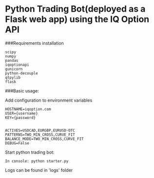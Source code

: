 # Python Trading Bot(deployed as a Flask web app) using the IQ Option API

###Requirements installation

```
scipy
numpy
pandas
iqoptionapi
gunicorn
python-decouple
qtpylib
flask
```

###Basic usage:

Add configuration to environment variables
```
HOSTNAME=iqoption.com
USER={username}
KEY={password}


ACTIVES=USDCAD,EURGBP,EURUSD-OTC
PATTERNS=TWO_MIN_CROSS,CURVE_FIT
BALANCE_MODE=TWO_MIN_CROSS,CURVE_FIT
DEBUG=False
```

Start python trading bot:
```
In console: python starter.py
```

Logs can be found in 'logs' folder
